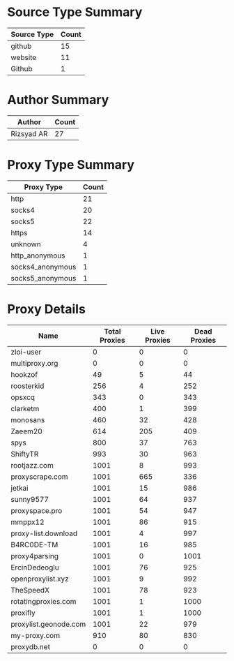 # Source Type Summary

| Source Type | Count |
|-------------|-------|
| github | 15 |
| website | 11 |
| Github | 1 |


# Author Summary

| Author | Count |
|--------|-------|
| Rizsyad AR | 27 |


# Proxy Type Summary

| Proxy Type | Count |
|------------|-------|
| http | 21 |
| socks4 | 20 |
| socks5 | 22 |
| https | 14 |
| unknown | 4 |
| http_anonymous | 1 |
| socks4_anonymous | 1 |
| socks5_anonymous | 1 |


# Proxy Details

| Name | Total Proxies | Live Proxies | Dead Proxies |
|------|---------------|--------------|---------------|
| zloi-user | 0 | 0 | 0 |
| multiproxy.org | 0 | 0 | 0 |
| hookzof | 49 | 5 | 44 |
| roosterkid | 256 | 4 | 252 |
| opsxcq | 343 | 0 | 343 |
| clarketm | 400 | 1 | 399 |
| monosans | 460 | 32 | 428 |
| Zaeem20 | 614 | 205 | 409 |
| spys | 800 | 37 | 763 |
| ShiftyTR | 993 | 30 | 963 |
| rootjazz.com | 1001 | 8 | 993 |
| proxyscrape.com | 1001 | 665 | 336 |
| jetkai | 1001 | 15 | 986 |
| sunny9577 | 1001 | 64 | 937 |
| proxyspace.pro | 1001 | 54 | 947 |
| mmppx12 | 1001 | 86 | 915 |
| proxy-list.download | 1001 | 4 | 997 |
| B4RC0DE-TM | 1001 | 16 | 985 |
| proxy4parsing | 1001 | 0 | 1001 |
| ErcinDedeoglu | 1001 | 76 | 925 |
| openproxylist.xyz | 1001 | 9 | 992 |
| TheSpeedX | 1001 | 78 | 923 |
| rotatingproxies.com | 1001 | 1 | 1000 |
| proxifly | 1001 | 1 | 1000 |
| proxylist.geonode.com | 1001 | 22 | 979 |
| my-proxy.com | 910 | 80 | 830 |
| proxydb.net | 0 | 0 | 0 |
